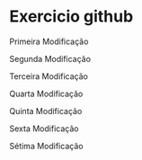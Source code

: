 # Exercicio github

Primeira Modificação

Segunda Modificação

Terceira Modificação

Quarta Modificação

Quinta Modificação

Sexta Modificação

Sétima Modificação